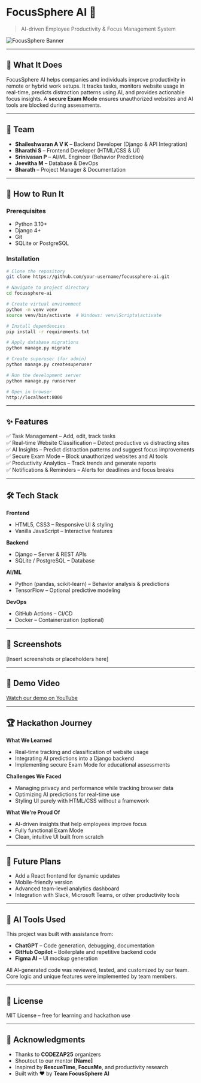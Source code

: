 # FocusSphere AI 🚀

> AI-driven Employee Productivity & Focus Management System

![FocusSphere Banner](link-to-your-project-banner-or-logo)

---

## 🎯 What It Does

FocusSphere AI helps companies and individuals improve productivity in remote or hybrid work setups. It tracks tasks, monitors website usage in real-time, predicts distraction patterns using AI, and provides actionable focus insights. A **secure Exam Mode** ensures unauthorized websites and AI tools are blocked during assessments.

---

## 👥 Team

- **Shaileshwaran A V K** – Backend Developer (Django & API Integration)
- **Bharathi S** – Frontend Developer (HTML/CSS & UI)
- **Srinivasan P** – AI/ML Engineer (Behavior Prediction)
- **Jeevitha M** – Database & DevOps
- **Bharath** – Project Manager & Documentation

---

## 🚀 How to Run It

### Prerequisites

- Python 3.10+
- Django 4+
- Git
- SQLite or PostgreSQL

### Installation

```bash
# Clone the repository
git clone https://github.com/your-username/focussphere-ai.git

# Navigate to project directory
cd focussphere-ai

# Create virtual environment
python -m venv venv
source venv/bin/activate  # Windows: venv\Scripts\activate

# Install dependencies
pip install -r requirements.txt

# Apply database migrations
python manage.py migrate

# Create superuser (for admin)
python manage.py createsuperuser

# Run the development server
python manage.py runserver

# Open in browser
http://localhost:8000
```

---

## ✨ Features

✅ Task Management – Add, edit, track tasks  
✅ Real-time Website Classification – Detect productive vs distracting sites  
✅ AI Insights – Predict distraction patterns and suggest focus improvements  
✅ Secure Exam Mode – Block unauthorized websites and AI tools  
✅ Productivity Analytics – Track trends and generate reports  
✅ Notifications & Reminders – Alerts for deadlines and focus breaks

---

## 🛠️ Tech Stack

**Frontend**  
- HTML5, CSS3 – Responsive UI & styling  
- Vanilla JavaScript – Interactive features

**Backend**  
- Django – Server & REST APIs  
- SQLite / PostgreSQL – Database

**AI/ML**  
- Python (pandas, scikit-learn) – Behavior analysis & predictions  
- TensorFlow – Optional predictive modeling

**DevOps**  
- GitHub Actions – CI/CD  
- Docker – Containerization (optional)

---

## 📸 Screenshots

[Insert screenshots or placeholders here]

---

## 🎥 Demo Video

[Watch our demo on YouTube](link-to-demo-video)

---

## 🏆 Hackathon Journey

**What We Learned**  
- Real-time tracking and classification of website usage  
- Integrating AI predictions into a Django backend  
- Implementing secure Exam Mode for educational assessments

**Challenges We Faced**  
- Managing privacy and performance while tracking browser data  
- Optimizing AI predictions for real-time use  
- Styling UI purely with HTML/CSS without a framework

**What We're Proud Of**  
- AI-driven insights that help employees improve focus  
- Fully functional Exam Mode  
- Clean, intuitive UI built from scratch

---

## 🔮 Future Plans

- Add a React frontend for dynamic updates  
- Mobile-friendly version  
- Advanced team-level analytics dashboard  
- Integration with Slack, Microsoft Teams, or other productivity tools

---

## 🤝 AI Tools Used

This project was built with assistance from:  
- **ChatGPT** – Code generation, debugging, documentation  
- **GitHub Copilot** – Boilerplate and repetitive backend code  
- **Figma AI** – UI mockup generation

All AI-generated code was reviewed, tested, and customized by our team. Core logic and unique features were implemented by team members.

---

## 📄 License

MIT License – free for learning and hackathon use

---

## 🙏 Acknowledgments

- Thanks to **CODEZAP25** organizers  
- Shoutout to our mentor **[Name]**  
- Inspired by **RescueTime**, **FocusMe**, and productivity research  
- Built with ❤️ by **Team FocusSphere AI**
